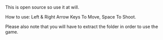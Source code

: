 This is open source so use it at will. 

How to use: Left & Right Arrow Keys To Move, Space To Shoot.

Please also note that you will have to extract the folder in order to use the game.
